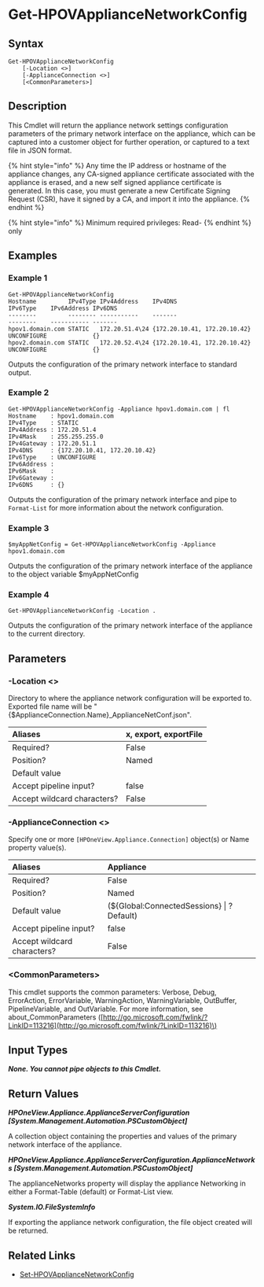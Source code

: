 ﻿---
description: Retrieves the configuration of the primary NIC of the appliance
---

# Get-HPOVApplianceNetworkConfig

## Syntax

```text
Get-HPOVApplianceNetworkConfig
    [-Location <>]
    [-ApplianceConnection <>]
    [<CommonParameters>]
```

## Description

This Cmdlet will return the appliance network settings configuration parameters of the primary network interface on the appliance, which can be captured into a customer object for further operation, or captured to a text file in JSON format.

{% hint style="info" %}
Any time the IP address or hostname of the appliance changes, any CA-signed appliance certificate associated with the appliance is erased, and a new self signed appliance certificate is generated. In this case, you must generate a new Certificate Signing Request (CSR), have it signed by a CA, and import it into the appliance.
{% endhint %}


{% hint style="info" %}
Minimum required privileges: Read-
{% endhint %}
only
## Examples

###  Example 1 

```text
Get-HPOVApplianceNetworkConfig
Hostname         IPv4Type IPv4Address    IPv4DNS                      IPv6Type    IPv6Address IPv6DNS
--------         -------- -----------    -------                      --------    ----------- -------
hpov1.domain.com STATIC   172.20.51.4\24 {172.20.10.41, 172.20.10.42} UNCONFIGURE             {}
hpov2.domain.com STATIC   172.20.52.4\24 {172.20.10.41, 172.20.10.42} UNCONFIGURE             {}
```

Outputs the configuration of the primary network interface to standard output.

###  Example 2 

```text
Get-HPOVApplianceNetworkConfig -Appliance hpov1.domain.com | fl
Hostname    : hpov1.domain.com 
IPv4Type    : STATIC
IPv4Address : 172.20.51.4
IPv4Mask    : 255.255.255.0
IPv4Gateway : 172.20.51.1
IPv4DNS     : {172.20.10.41, 172.20.10.42}
IPv6Type    : UNCONFIGURE
IPv6Address :
IPv6Mask    :
IPv6Gateway :
IPv6DNS     : {}
```

Outputs the configuration of the primary network interface and pipe to `Format-List` for more information about the network configuration.

###  Example 3 

```text
$myAppNetConfig = Get-HPOVApplianceNetworkConfig -Appliance hpov1.domain.com
```

Outputs the configuration of the primary network interface of the appliance to the object variable $myAppNetConfig

###  Example 4 

```text
Get-HPOVApplianceNetworkConfig -Location .
```

Outputs the configuration of the primary network interface of the appliance to the current directory.

## Parameters

### -Location &lt;&gt;

Directory to where the appliance network configuration will be exported to.
Exported file name will be "{$ApplianceConnection.Name}_ApplianceNetConf.json".

| Aliases | x, export, exportFile |
| :--- | :--- |
| Required? | False |
| Position? | Named |
| Default value |  |
| Accept pipeline input? | false |
| Accept wildcard characters? | False |

### -ApplianceConnection &lt;&gt;

Specify one or more `[HPOneView.Appliance.Connection]` object(s) or Name property value(s).

| Aliases | Appliance |
| :--- | :--- |
| Required? | False |
| Position? | Named |
| Default value | (${Global:ConnectedSessions} &vert; ? Default) |
| Accept pipeline input? | false |
| Accept wildcard characters? | False |

### &lt;CommonParameters&gt;

This cmdlet supports the common parameters: Verbose, Debug, ErrorAction, ErrorVariable, WarningAction, WarningVariable, OutBuffer, PipelineVariable, and OutVariable. For more information, see about\_CommonParameters \([http://go.microsoft.com/fwlink/?LinkID=113216](http://go.microsoft.com/fwlink/?LinkID=113216)\)

## Input Types

_**None.  You cannot pipe objects to this Cmdlet.**_

## Return Values

_**HPOneView.Appliance.ApplianceServerConfiguration [System.Management.Automation.PSCustomObject]**_

A collection object containing the properties and values of the primary network interface of the appliance.

_**HPOneView.Appliance.ApplianceServerConfiguration.ApplianceNetworks [System.Management.Automation.PSCustomObject]**_

The applianceNetworks property will display the appliance Networking in either a Format-Table (default) or Format-List view.

_**System.IO.FileSystemInfo**_

If exporting the appliance network configuration, the file object created will be returned.

## Related Links

* [Set-HPOVApplianceNetworkConfig](set-hpovappliancenetworkconfig.md)
